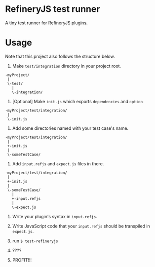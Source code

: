 RefineryJS test runner
=======================

A tiny test runner for RefineryJS plugins.

# Usage

Note that this project also follows the structure below.

1. Make `test/integration` directory in your project root.

  ```
  -myProject/
   |
   \-test/
     |
     \-integration/
  ```

1. [Optional] Make `init.js` which exports `dependencies` and `option`

  ```
  -myProject/test/integration/
   |
   \-init.js
  ```

1. Add some directories named with your test case's name.

  ```
  -myProject/test/integration/
   |
   +-init.js
   |
   \-someTestCase/
  ```

1. Add `input.refjs` and `expect.js` files in there.

  ```
  -myProject/test/integration/
   |
   +-init.js
   |
   \-someTestCase/
     |
     +-input.refjs
     |
     \-expect.js
  ```

1. Write your plugin's syntax in `input.refjs`.

1. Write JavaScript code that your `input.refjs` should be transpiled in `expect.js`.

1. run `$ test-refineryjs`

1. ????

1. PROFIT!!!
